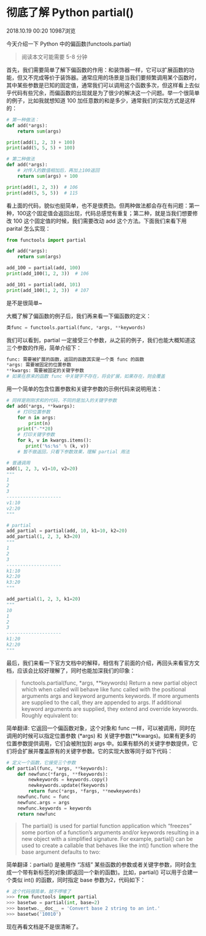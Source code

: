 # **彻底了解 Python partial()**

2018.10.19 00:20 10987浏览

今天介绍一下 Python 中的偏函数(functools.partial)

> 阅读本文可能需要 5-8 分钟

首先，我们需要简单了解下偏函数的作用：和装饰器一样，它可以扩展函数的功能，但又不完成等价于装饰器。通常应用的场景是当我们要频繁调用某个函数时，其中某些参数是已知的固定值，通常我们可以调用这个函数多次，但这样看上去似乎代码有些冗余，而偏函数的出现就是为了很少的解决这一个问题。举一个很简单的例子，比如我就想知道 100 加任意数的和是多少，通常我们的实现方式是这样的：

```python
# 第一种做法：
def add(*args):
    return sum(args)

print(add(1, 2, 3) + 100)
print(add(5, 5, 5) + 100)

# 第二种做法
def add(*args):
    # 对传入的数值相加后，再加上100返回
    return sum(args) + 100

print(add(1, 2, 3))  # 106
print(add(5, 5, 5))  # 115 
```

看上面的代码，貌似也挺简单，也不是很费劲。但两种做法都会存在有问题：第一种，100这个固定值会返回出现，代码总感觉有重复；第二种，就是当我们想要修改 100 这个固定值的时候，我们需要改动 add 这个方法。下面我们来看下用 parital 怎么实现：

```python
from functools import partial

def add(*args):
    return sum(args)

add_100 = partial(add, 100)
print(add_100(1, 2, 3))  # 106

add_101 = partial(add, 101)
print(add_100(1, 2, 3))  # 107
```

是不是很简单~

大概了解了偏函数的例子后，我们再来看一下偏函数的定义：

```python
类func = functools.partial(func, *args, **keywords)
```

我们可以看到，partial 一定接受三个参数，从之前的例子，我们也能大概知道这三个参数的作用，简单介绍下：

```python
func: 需要被扩展的函数，返回的函数其实是一个类 func 的函数
*args: 需要被固定的位置参数
**kwargs: 需要被固定的关键字参数
# 如果在原来的函数 func 中关键字不存在，将会扩展，如果存在，则会覆盖
```

用一个简单的包含位置参数和关键字参数的示例代码来说明用法：

```python
# 同样是刚刚求和的代码，不同的是加入的关键字参数
def add(*args, **kwargs):
    # 打印位置参数
    for n in args:
        print(n)
    print("-"*20)
    # 打印关键字参数
    for k, v in kwargs.items():
       print('%s:%s' % (k, v))
    # 暂不做返回，只看下参数效果，理解 partial 用法

# 普通调用
add(1, 2, 3, v1=10, v2=20)
"""
1
2
3
--------------------
v1:10
v2:20
"""

# partial
add_partial = partial(add, 10, k1=10, k2=20)
add_partial(1, 2, 3, k3=20)
"""
1
2
3
--------------------
k1:10
k2:20
k3:20
"""

add_partial(1, 2, 3, k1=20)
"""
10
1
2
3
--------------------
k1:20
k2:20
"""
```

最后，我们来看一下官方文档中的解释，相信有了前面的介绍，再回头来看官方文档，应该会比较好理解了，同时也能加深我们的印象：

> functools.partial(func, *args, **keywords)
> Return a new partial object which when called will behave like func called with the positional arguments args and keyword arguments keywords. If more arguments are supplied to the call, they are appended to args. If additional keyword arguments are supplied, they extend and override keywords. Roughly equivalent to:

简单翻译: 它返回一个偏函数对象，这个对象和 func 一样，可以被调用，同时在调用的时候可以指定位置参数 (*args) 和 关键字参数(**kwargs)。如果有更多的位置参数提供调用，它们会被附加到 args 中。如果有额外的关键字参数提供，它们将会扩展并覆盖原有的关键字参数。它的实现大致等同于如下代码：

```python
# 定义一个函数，它接受三个参数
def partial(func, *args, **keywords):
    def newfunc(*fargs, **fkeywords):
        newkeywords = keywords.copy()
        newkeywords.update(fkeywords)
        return func(*args, *fargs, **newkeywords)
    newfunc.func = func
    newfunc.args = args
    newfunc.keywords = keywords
    return newfunc
```

> The partial() is used for partial function application which “freezes” some portion of a function’s arguments and/or keywords resulting in a new object with a simplified signature. For example, partial() can be used to create a callable that behaves like the int() function where the base argument defaults to two:

简单翻译：partial() 是被用作 “冻结” 某些函数的参数或者关键字参数，同时会生成一个带有新标签的对象(即返回一个新的函数)。比如，partial() 可以用于合建一个类似 int() 的函数，同时指定 base 参数为2，代码如下：

```python
# 这个代码很简单，就不啰嗦了
>>> from functools import partial
>>> basetwo = partial(int, base=2)
>>> basetwo.__doc__ = 'Convert base 2 string to an int.'
>>> basetwo('10010')
```

现在再看文档是不是很清晰了。